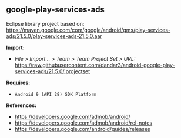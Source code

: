 ## google-play-services-ads

Eclipse library project based on:<br/>
https://maven.google.com/com/google/android/gms/play-services-ads/21.5.0/play-services-ads-21.5.0.aar

**Import:**
- _File > Import... > Team > Team Project Set > URL:_<br/>
  https://raw.githubusercontent.com/dandar3/android-google-play-services-ads/21.5.0/.projectset

**Requires:**
- `Android 9 (API 28) SDK Platform`

**References:**
- https://developers.google.com/admob/android/
- https://developers.google.com/admob/android/rel-notes
- https://developers.google.com/android/guides/releases